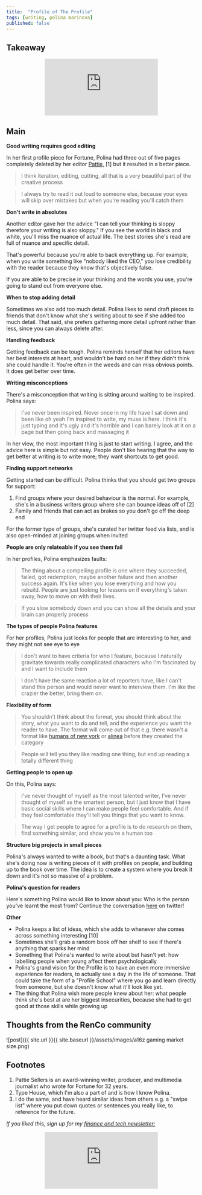 ```yaml
---
title:  "Profile of The Profile"  
tags: [writing, polina marinova]
published: false
---
```


## Takeaway

<style>
      .iframe-container {
        overflow: hidden;        
        padding-top: 50%; <!-- Calculated from the aspect ration of the content (in case of 16:9 it is 9/16= 0.5625) -->
        position: relative;
      }
      .iframe-container iframe { 
         border: 0;
         height: 100%; <!-- Finally, width and height are set to 100% so the iframe takes up 100% of the containers space. -->
         left: 0;
         position: absolute;
         top: 0;
         width: 100%;
         display: block;
         margin: 0 auto; <!-- center image -->
      }
      <!-- 4x3 Aspect Ratio -->
      .iframe-container-4x3 {
        padding-top: 75%;
      }
</style> 

<div class="iframe-container-4x3">
  <p align="center"><iframe src="https://avoidboringpeople.substack.com/embed" frameborder="0" scrolling="no"> </iframe></p>
</div>

## Main

**Good writing requires good editing** 

In her first profile piece for Fortune, Polina had three out of five pages completely deleted by her editor [Pattie,](https://www.sellerseaston.com/team/pattiesellers "Pattie") \[1\] but it resulted in a better piece. 

> I think iteration, editing, cutting, all that is a very beautiful part of the creative process

> I always try to read it out loud to someone else, because your eyes will skip over mistakes but when you're reading you'll catch them

**Don't write in absolutes**

Another editor gave her the advice "I can tell your thinking is sloppy therefore your writing is also sloppy." If you see the world in black and white, you'll miss the nuance of actual life. The best stories she's read are full of nuance and specific detail. 

That's powerful because you're able to back everything up. For example, when you write something like "nobody liked the CEO," you lose credibility with the reader because they know that's objectively false. 

If you are able to be precise in your thinking and the words you use, you're going to stand out from everyone else. 

**When to stop adding detail**

Sometimes we also add too much detail. Polina likes to send draft pieces to friends that don't know what she's writing about to see if she added too much detail. That said, she prefers gathering more detail upfront rather than less, since you can always delete after. 

**Handling feedback**

Getting feedback can be tough. Polina reminds herself that her editors have her best interests at heart, and wouldn't be hard on her if they didn't think she could handle it. You're often in the weeds and can miss obvious points. It does get better over time.

**Writing misconceptions**

There's a misconception that writing is sitting around waiting to be inspired. Polina says:

> I've never been inspired. Never once in my life have I sat down and been like oh yeah I'm inspired to write, my muse is here. I think it's just typing and it's ugly and it's horrible and I can barely look at it on a page but then going back and massaging it 

In her view, the most important thing is just to start writing. I agree, and the advice here is simple but not easy. People don't like hearing that the way to get better at writing is to write more; they want shortcuts to get good. 

**Finding support networks**

Getting started can be difficult. Polina thinks that you should get two groups for support:

1. Find groups where your desired behaviour is the normal. For example, she's in a business writers group where she can bounce ideas off of \[2\]
2. Family and friends that can act as brakes so you don't go off the deep end

For the former type of groups, she's curated her twitter feed via lists, and is also open-minded at joining groups when invited

**People are only relateable if you see them fail**

In her profiles, Polina emphasizes faults:

> The thing about a compelling profile is one where they succeeded, failed, got redemption, maybe another failure and then another success again. It's like when you lose everything and how you rebuild. People are just looking for lessons on if everything's taken away, how to move on with their lives.

> If you slow somebody down and you can show all the details and your brain can properly process 

**The types of people Polina features**

For her profiles, Polina just looks for people that are interesting to her, and they might not see eye to eye

> I don't want to have criteria for who I feature, because I naturally gravitate towards really complicated characters who I'm fascinated by and I want to include them

> I don't have the same reaction a lot of reporters have, like I can't stand this person and would never want to interview them. I'm like the crazier the better, bring them on. 

**Flexibility of form**

> You shouldn't think about the format, you should think about the story, what you want to do and tell, and the experience you want the reader to have. The format will come out of that e.g. there wasn't a format like [humans of new york](https://www.humansofnewyork.com/ "hony") or [alinea](https://www.alinearestaurant.com/ "alinea") before they created the category

> People will tell you they like reading one thing, but end up reading a totally different thing

**Getting people to open up**

On this, Polina says:

> I've never thought of myself as the most talented writer, I've never thought of myself as the smartest person, but I just know that I have basic social skills where I can make people feel comfortable. And if they feel comfortable they'll tell you things that you want to know. 

> The way I get people to agree for a profile is to do research on them, find something similar, and show you're a human too

**Structure big projects in small pieces**

Polina's always wanted to write a book, but that's a daunting task. What she's doing now is writing pieces of it with profiles on people, and building up to the book over time. The idea is to create a system where you break it down and it's not so massive of a problem.  

**Polina's question for readers**

Here's something Polina would like to know about you: Who is the person you've learnt the most from? Continue the conversation [here]() on twitter!

**Other**

- Polina keeps a list of ideas, which she adds to whenever she comes across something interesting \[10\]
- Sometimes she'll grab a random book off her shelf to see if there's anything that sparks her mind
- Something that Polina's wanted to write about but hasn't yet: how labelling people when young affect them psychologically
- Polina's grand vision for the Profile is to have an even more immersive experience for readers, to actually see a day in the life of someone. That could take the form of a "Profile School" where you go and learn directly from someone, but she doesn't know what it'll look like yet.
- The thing that Polina wish more people knew about her: what people think she's best at are her biggest insecurities, because she had to get good at those skills while growing up 

## Thoughts from the RenCo community



![post]({{ site.url }}{{ site.baseurl }}/assets/images/a16z gaming market size.png)

## Footnotes

1. Pattie Sellers is an award-winning writer, producer, and multimedia journalist who wrote for Fortune for 32 years. 
2. Type House, which I'm also a part of and is how I know Polina.
10. I do the same, and have heard similar ideas from others e.g. a "swipe list" where you put down quotes or sentences you really like, to reference for the future.

*If you liked this, sign up for my [finance and tech newsletter:](https://avoidboringpeople.substack.com/ "ABP")*

<div class="iframe-container-4x3">
  <p align="center"><iframe src="https://avoidboringpeople.substack.com/embed" frameborder="0" scrolling="no"> </iframe></p>
</div>

